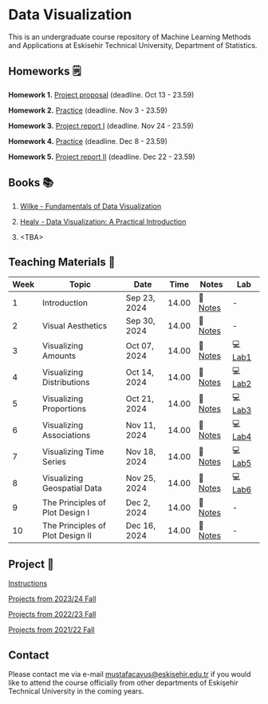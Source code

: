 # Data Visualization

This is an undergraduate course repository of Machine Learning Methods and Applications at Eskisehir Technical University, Department of Statistics.


## Homeworks &#x1F5D2;

**Homework 1.** [Project proposal](https://github.com/mcavs/ESTUStat_2024Fall_DataVisualization/tree/main/Homeworks/HW%231) (deadline. Oct 13 - 23.59)

**Homework 2.** [Practice](https://github.com/mcavs/ESTUStat_2024Fall_DataVisualization/tree/main/Homeworks/HW%232#readme) (deadline. Nov 3 - 23.59)

**Homework 3.** [Project report I](https://github.com/mcavs/ESTUStat_2024Fall_DataVisualization/blob/main/Homeworks/HW%233/Readme.md) (deadline. Nov 24 - 23.59)

**Homework 4.** [Practice](https://github.com/mcavs/ESTUStat_2024Fall_DataVisualization/tree/main/Homeworks/HW%234#readme) (deadline. Dec 8 - 23.59)

**Homework 5.** [Project report II]() (deadline. Dec 22 - 23.59)


## Books 📚

1. [Wilke - Fundamentals of Data Visualization](https://clauswilke.com/dataviz/)

2. [Healy - Data Visualization: A Practical Introduction](https://socviz.co/index.html#preface) 

3. \<TBA\>


## Teaching Materials 📂

| Week | Topic                        | Date             | Time  | Notes                                                                                                                                 | Lab                                                                                                                                                        |
|------|------------------------------|------------------|-------|---------------------------------------------------------------------------------------------------------------------------------------|------------------------------------------------------------------------------------------------------------------------------------------------------------|
| 1    | Introduction                  | Sep 23, 2024     | 14.00 | 📖 [Notes](https://github.com/mcavs/ESTUStat_2024Fall_DataVisualization/blob/main/DataViz_202425Fall_Week1.pdf)                       | -                                                                                                                                                          |
| 2    | Visual Aesthetics             | Sep 30, 2024     | 14.00 | 📖 [Notes](https://github.com/mcavs/ESTUStat_2024Fall_DataVisualization/blob/main/DataViz_202425Fall_Week2.pdf)                       | -                                                                                                                                                          |
| 3    | Visualizing Amounts           | Oct 07, 2024      | 14.00 | 📖 [Notes](https://github.com/mcavs/ESTUStat_2024Fall_DataVisualization/blob/main/DataViz_202425Fall_Week3.pdf)                       | :computer: [Lab1](https://github.com/mcavs/ESTUStat_2024Fall_DataVisualization/blob/main/Labs/Lab%231.R)                                                     |
| 4    | Visualizing Distributions     | Oct 14, 2024     | 14.00 | 📖 [Notes](https://github.com/mcavs/ESTUStat_2024Fall_DataVisualization/blob/main/DataViz_202425Fall_Week4.pdf)                       | :computer: [Lab2](https://github.com/mcavs/ESTUStat_2024Fall_DataVisualization/blob/main/Labs/Lab2.R)                                                        |
| 5    | Visualizing Proportions       | Oct 21, 2024     | 14.00 | 📖 [Notes](https://github.com/mcavs/ESTUStat_2024Fall_DataVisualization/blob/main/DataViz_202425Fall_Week5.pdf)                       | :computer: [Lab3](https://github.com/mcavs/ESTUStat_2024Fall_DataVisualization/blob/main/Labs/Lab3.R)                                                        |
| 6    | Visualizing Associations      | Nov 11, 2024     | 14.00 | 📖 [Notes](https://github.com/mcavs/ESTUStat_2024Fall_DataVisualization/blob/main/DataViz_202425Fall_Week6.pdf)                       | :computer: [Lab4](https://github.com/mcavs/ESTUStat_2024Fall_DataVisualization/blob/main/Labs/Lab4.R)                                                        |
| 7    | Visualizing Time Series       | Nov 18, 2024     | 14.00 | 📖 [Notes](https://github.com/mcavs/ESTUStat_2024Fall_DataVisualization/blob/main/DataViz_202425Fall_Week7.pdf)                       | :computer: [Lab5](https://github.com/mcavs/ESTUStat_2024Fall_DataVisualization/blob/main/Labs/Lab5.R)                                                        |
| 8    | Visualizing Geospatial Data   | Nov 25, 2024     | 14.00 | 📖 [Notes](https://github.com/mcavs/ESTUStat_2024Fall_DataVisualization/blob/main/DataViz_202425Fall_Week8.pdf)                       | :computer: [Lab6](https://github.com/mcavs/ESTUStat_2024Fall_DataVisualization/blob/main/Labs/Lab6.R)   |
| 9    | The Principles of Plot Design I  | Dec 2, 2024     | 14.00 | 📖 [Notes](https://github.com/mcavs/ESTUStat_2024Fall_DataVisualization/blob/main/DataViz_202425Fall_Week9.pdf)                       | -  |
| 10   | The Principles of Plot Design II  | Dec 16, 2024     | 14.00 | 📖 [Notes](https://github.com/mcavs/ESTUStat_2024Fall_DataVisualization/blob/main/DataViz_202425Fall_Week10.pdf)                       | -  |


## Project &#x1F680;

[Instructions](https://github.com/mcavs/ESTUStat_2024Fall_DataVisualization/blob/main/Projects/Readme.md)

[Projects from 2023/24 Fall](https://github.com/mcavs/ESTUStat_2023Guz_VeriGorsellestirme/blob/main/Projeler/Posterler/Readme.md)

[Projects from 2022/23 Fall](https://github.com/mcavs/ESTUStat_2022Guz_VeriGorsellestirme/blob/main/Projeler/Posterler/Readme.md)

[Projects from 2021/22 Fall](https://github.com/mcavs/ESTUStat_2021Guz_VeriGorsellestirme/tree/main/Projeler)


## Contact

Please contact me via e-mail <mustafacavus@eskisehir.edu.tr> if you would like to attend the course officially from other departments of Eskişehir Technical University in the coming years.
